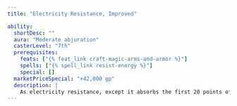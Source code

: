 ```yaml
---
title: "Electricity Resistance, Improved"

ability:
  shortDesc: ""
  aura: "Moderate abjuration"
  casterLevel: "7th"
  prerequisites:
    feats: ["{% feat_link craft-magic-arms-and-armor %}"]
    spells: ["{% spell_link resist-energy %}"]
    special: []
  marketPriceSpecial: "+42,000 gp"
  description: |
    As electricity resistance, except it absorbs the first 20 points of electricity damage per attack.
---
```

